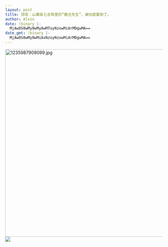 ```yaml
---
layout: post
title: 惊现：山寨版七龙珠里的“撒旦先生”，被彻底雷倒了。
author: Alvin
date: !binary |-
  MjAwOS0wMy0wMyAwMToyNzowMiArMDgwMA==
date_gmt: !binary |-
  MjAwOS0wMy0wMiAxNzoyNzowMiArMDgwMA==
---
```

<img style="cursor: pointer;" src="http://www.gohs.net/bbs/attachments/month_0903/0903022257399335835c93ffca.jpg" file="attachments/month_0903/0903022257399335835c93ffca.jpg" id="aimg_77737" onclick="zoom(this, this.src)" alt="1235987909099.jpg" width="600" />

<div class="zemanta-pixie"><img class="zemanta-pixie-img" src="http://img.zemanta.com/pixy.gif?x-id=bf61c9ca-7374-429f-9d09-97bd25e3351e" /></div>
